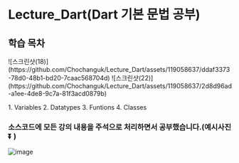 # Lecture_Dart(Dart 기본 문법 공부)


## 학습 목차
<div>
![스크린샷(18)](https://github.com/Chochanguk/Lecture_Dart/assets/119058637/ddaf3373-78d0-48b1-bd20-7caac568704d)
![스크린샷(22)](https://github.com/Chochanguk/Lecture_Dart/assets/119058637/2d8d96ad-a1ee-4de8-9c7a-81f3acd0879b)
</div>

<string>1. Variables </string>
<string>2. Datatypes </string>
<string>3. Funtions </string>
<string>4. Classes </string>

### 소스코드에 모든 강의 내용을 주석으로 처리하면서 공부했습니다.(예시사진⏬ ) 
![image](https://github.com/Chochanguk/Lecture_Dart/assets/119058637/702ced19-6fbc-4db4-bd5d-1c3d3c42ee82)

